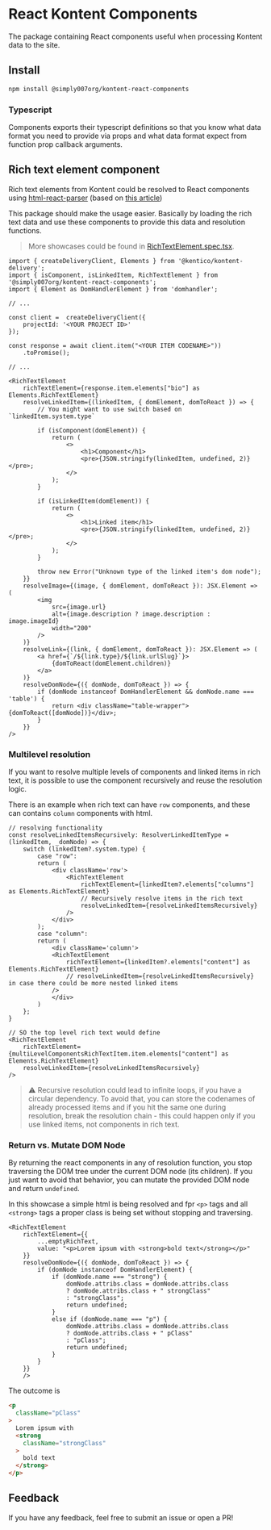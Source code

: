 # React Kontent Components

The package containing React components useful when processing Kontent data to the site.

## Install

```sh
npm install @simply007org/kontent-react-components
```

### Typescript

Components exports their typescript definitions so that you know what data format you need to provide via props and what data format expect from function prop callback arguments.

## Rich text element component

Rich text elements from Kontent could be resolved to React components using [html-react-parser](https://www.npmjs.com/package/html-react-parser) (based on [this article](https://rshackleton.co.uk/articles/rendering-kentico-cloud-linked-content-items-with-react-components-in-gatsby))

This package should make the usage easier. Basically by loading the rich text data and use these components to provide this data and resolution functions.

> More showcases could be found in [RichTextElement.spec.tsx](./tests/components/rich-text-element/RichTextElement.spec.tsx).

```tsx
import { createDeliveryClient, Elements } from '@kentico/kontent-delivery';
import { isComponent, isLinkedItem, RichTextElement } from '@simply007org/kontent-react-components';
import { Element as DomHandlerElement } from 'domhandler';

// ...

const client =  createDeliveryClient({
    projectId: '<YOUR PROJECT ID>'
});

const response = await client.item("<YOUR ITEM CODENAME>"))
    .toPromise();

// ...

<RichTextElement
    richTextElement={response.item.elements["bio"] as Elements.RichTextElement}
    resolveLinkedItem={(linkedItem, { domElement, domToReact }) => {
        // You might want to use switch based on `linkedItem.system.type`

        if (isComponent(domElement)) {
            return (
                <>
                    <h1>Component</h1>
                    <pre>{JSON.stringify(linkedItem, undefined, 2)}</pre>;
                </>
            );
        }

        if (isLinkedItem(domElement)) {
            return (
                <>
                    <h1>Linked item</h1>
                    <pre>{JSON.stringify(linkedItem, undefined, 2)}</pre>;
                </>
            );
        }

        throw new Error("Unknown type of the linked item's dom node");
    }}
    resolveImage={(image, { domElement, domToReact }): JSX.Element => (
        <img
            src={image.url}
            alt={image.description ? image.description : image.imageId}
            width="200"
        />
    )}
    resolveLink={(link, { domElement, domToReact }): JSX.Element => (
        <a href={`/${link.type}/${link.urlSlug}`}>
            {domToReact(domElement.children)}
        </a>
    )}
    resolveDomNode={({ domNode, domToReact }) => {
        if (domNode instanceof DomHandlerElement && domNode.name === 'table') {
            return <div className="table-wrapper">{domToReact([domNode])}</div>;
        }
    }}
/>

```

### Multilevel resolution

If you want to resolve multiple levels of components and linked items in rich text, it is possible to use the component recursively and reuse the resolution logic.

There is an example when rich text can have `row` components, and these can contains `column` components with html.

```tsx
// resolving functionality
const resolveLinkedItemsRecursively: ResolverLinkedItemType = (linkedItem, _domNode) => {
    switch (linkedItem?.system.type) {
        case "row":
        return (
            <div className='row'>
                <RichTextElement
                    richTextElement={linkedItem?.elements["columns"] as Elements.RichTextElement}
                    // Recursively resolve items in the rich text
                    resolveLinkedItem={resolveLinkedItemsRecursively}
                />
            </div>
        );
        case "column":
        return (
            <div className='column'>
            <RichTextElement
                richTextElement={linkedItem?.elements["content"] as Elements.RichTextElement}
                // resolveLinkedItem={resolveLinkedItemsRecursively} in case there could be more nested linked items
            />
            </div>
        )
    };
}

// SO the top level rich text would define 
<RichTextElement
    richTextElement={multiLevelComponentsRichTextItem.item.elements["content"] as Elements.RichTextElement}
    resolveLinkedItem={resolveLinkedItemsRecursively}
/>
```

> ⚠ Recursive resolution could lead to infinite loops, if you have a circular dependency. To avoid that, you can store the codenames of already processed items and if you hit the same one during resolution, break the resolution chain - this could happen only if you use linked items, not components in rich text.

### Return vs. Mutate DOM Node

By returning the react components in any of resolution function, you stop traversing the DOM tree under the current DOM node (its children). If you just want to avoid that behavior, you can mutate the provided DOM node and return `undefined`.

In this showcase a simple html is being resolved and fpr `<p>` tags and all `<strong>` tags a proper class is being set without stopping and traversing.

```tsx
<RichTextElement
    richTextElement={{
        ...emptyRichText,
        value: "<p>Lorem ipsum with <strong>bold text</strong></p>"
    }}
    resolveDomNode={({ domNode, domToReact }) => {
        if (domNode instanceof DomHandlerElement) {
            if (domNode.name === "strong") {
                domNode.attribs.class = domNode.attribs.class
                ? domNode.attribs.class + " strongClass"
                : "strongClass";
                return undefined;
            }
            else if (domNode.name === "p") {
                domNode.attribs.class = domNode.attribs.class
                ? domNode.attribs.class + " pClass"
                : "pClass";
                return undefined;
            }
        }
    }}
    />
```

The outcome is

```html
<p
  className="pClass"
>
  Lorem ipsum with 
  <strong
    className="strongClass"
  >
    bold text
  </strong>
</p>
```

## Feedback

If you have any feedback, feel free to submit an issue or open a PR!
